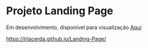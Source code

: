 # Projeto Landing Page
Em desenvolvimento, disponível para visualização [Aqui](https://eduardocostaprofessor.github.io/landing-page/)

 https://lrlacerda.github.io/Landing-Page/


